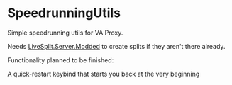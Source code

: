 # SpeedrunningUtils

Simple speedrunning utils for VA Proxy.

Needs [LiveSplit.Server.Modded](https://github.com/tairasoul/LiveSplit.Server.Modded) to create splits if they aren't there already.

Functionality planned to be finished:

A quick-restart keybind that starts you back at the very beginning

